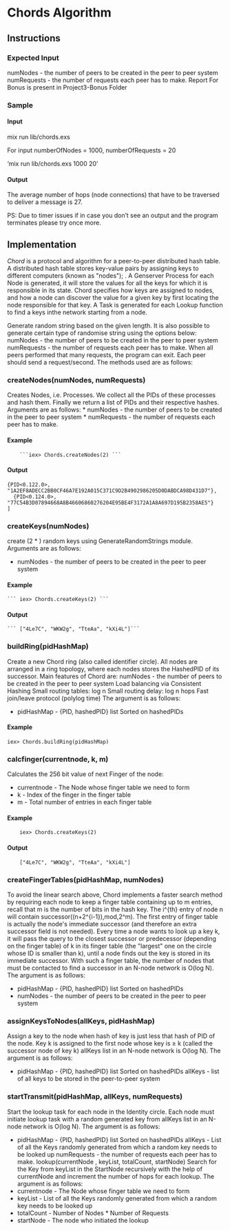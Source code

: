 
# Chords Algorithm


## Instructions
### Expected Input
numNodes -  the number of peers to be created in the peer to peer system 
numRequests - the number of requests each peer has to make.
Report For Bonus is present in Project3-Bonus Folder

### Sample
#### Input

mix run lib/chords.exs <numberOfNodes> <numberOfRequests>

For input numberOfNodes = 1000, numberOfRequests = 20

‘mix run lib/chords.exs 1000 20’

#### Output

The average number of hops (node connections) that have to be traversed to deliver a message is 27.

PS: Due to timer issues if in case you don’t see an output and the program terminates please try once more.

## Implementation

*Chord* is a protocol and algorithm for a peer-to-peer distributed hash table. 
A distributed hash table stores key-value pairs by assigning keys to different computers (known as "nodes"); . A Genserver Process for each Node is generated, it will store the values for all the keys for which it is responsible in its state.
Chord specifies how keys are assigned to nodes, and how a node can discover the value for a given key by first locating the node responsible for that key.
A Task is generated for each Lookup function to find a keys inthe network starting from a node.

Generate random string based on the given length. It is also possible to generate certain type of randomise string using the options below:
numNodes -  the number of peers to be created in the peer to peer system 
numRequests - the number of requests each peer has to make.
When all peers performed that many requests, the program can exit.
Each peer should send a request/second.
The methods used are as follows:

### createNodes(numNodes, numRequests)
Creates <numNodes> Nodes, i.e. Processes. We collect all the PIDs of these processes and hash them. Finally we return a list of PIDs and their respective hashes. Arguments are as follows:
    * numNodes -  the number of peers to be created in the peer to peer system 
    * numRequests - the number of requests each peer has to make.
#### Example
        ```iex> Chords.createNodes(2) ```
#### Output
  ```      
 {PID<0.122.0>, "1A2EF8ADECC2BB0CF46A7E192A015C371C9D2B4902986205D0DABDCA98D431D7"},
    {PID<0.124.0>, "77C54B3D07894668A8B46606860276204E95BE4F3172A1A8A697D195B2358AE5"}
]
```


### createKeys(numNodes) 
create (2 * <numNodes>) random keys using GenerateRandomStrings module. Arguments are as follows:
* numNodes -  the number of peers to be created in the peer to peer system 
#### Example
	``` iex> Chords.createKeys(2) ```
#### Output
	``` ["4Le7C", "WKW2g", "TteAa", "kXi4L"]```


### buildRing(pidHashMap) 
Create a new Chord ring (also called  identifier circle). All nodes are arranged in a ring topology, where each nodes stores the HashedPID of its successor. Main features of Chord are:
numNodes -  the number of peers to be created in the peer to peer system 
Load balancing via Consistent Hashing
 Small routing tables: log n
Small routing delay: log n hops
Fast join/leave protocol (polylog time)
    	The argument is as follows:
*  pidHashMap -  {PID, hashedPID} list Sorted on hashedPIDs

#### Example
	iex> Chords.buildRing(pidHashMap) 


### calcfinger(currentnode, k, m)
Calculates the 256 bit value of next Finger of the <currentnode> node:
* currentnode -  The Node whose finger table we need to form
* k - Index of the finger in the finger table 
* m - Total number of entries in each finger table
#### Example
```
	iex> Chords.createKeys(2) 
```
#### Output
```
	["4Le7C", "WKW2g", "TteAa", "kXi4L"]
```

### createFingerTables(pidHashMap, numNodes)
To avoid the linear search above, Chord implements a faster search method by requiring each node to keep a finger table containing up to m entries, recall that m is the number of bits in the hash key. 
The i^{th} entry of node n will contain successor((n+2^{i-1}),mod,2^m). 
The first entry of finger table is actually the node's immediate successor (and therefore an extra successor field is not needed). 
Every time a node wants to look up a key k, it will pass the query to the closest successor or predecessor (depending on the finger table) of  k in its finger table (the "largest" one on the circle whose ID is smaller than  k), until a node finds out the key is stored in its immediate successor.
With such a finger table, the number of nodes that must be contacted to find a successor in an N-node network is  O(log N). 
The argument is as follows:
*  pidHashMap -  {PID, hashedPID} list Sorted on hashedPIDs
* numNodes -  the number of peers to be created in the peer to peer system 

### assignKeysToNodes(allKeys, pidHashMap)
Assign  a key to the node when hash of key is just less that hash of PID of the node.
Key k is assigned to the first node whose key is ≥ k (called the successor node of key k) allKeys list in an N-node network is  O(log N). 
The argument is as follows:
* pidHashMap -  {PID, hashedPID} list Sorted on hashedPIDs
allKeys -  list of all keys to be stored in the peer-to-peer system

### startTransmit(pidHashMap, allKeys, numRequests)
Start the lookup task for each node in the Identity circle.
Each node must initiate <numRequests> lookup task with a random generated key from allKeys list in an N-node network is  O(log N). 
The argument is as follows:
*  pidHashMap -  {PID, hashedPID} list Sorted on hashedPIDs
allKeys -  List of all the Keys randomly generated from which a random key needs to be looked up
numRequests - the number of requests each peer has to make.
lookup(currentNode , keyList, totalCount, startNode)
Search for the Key from keyList in the StartNode recursively with the help of currentNode and increment the number of hops for each lookup.
The argument is as follows:
*  currentnode -  The Node whose finger table we need to form
* keyList -  List of all the Keys randomly generated from which a random key needs to be looked up
* totalCount - Number of Nodes * Number of Requests
* startNode - The node who initiated the lookup

